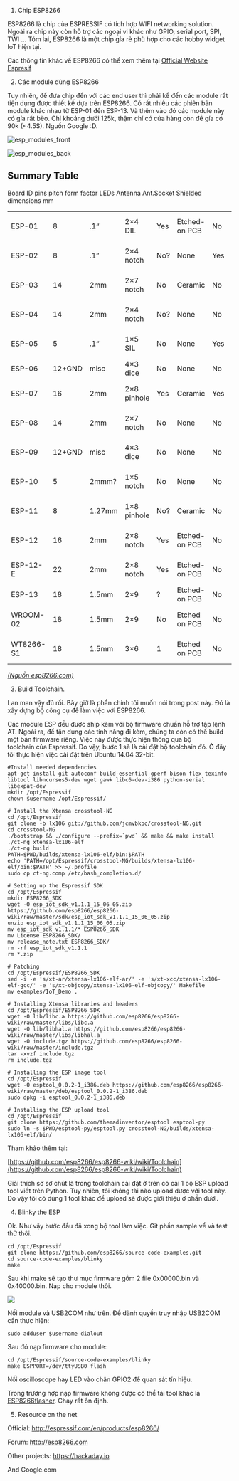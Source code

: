 

	
  1. Chip ESP8266


ESP8266 là chip của ESPRESSIF có tích hợp WIFI networking solution. Ngoài ra chip này còn hỗ trợ các ngoại vi khác như GPIO, serial port, SPI, TWI ... Tóm lại, ESP8266 là một chip gía rẻ phù hợp cho các hobby widget IoT hiện tại.

Các thông tin khác về ESP8266 có thể xem thêm tại [Official Website Espresif](http://espressif.com/en/products/esp8266/)



	
  2. Các module dùng ESP8266


Tuy nhiên, để đưa chip đến với các end user thì phải kể đến các module rất tiện dụng được thiết kế dựa trên ESP8266. Có rất nhiều các phiên bản module khác nhau từ ESP-01 đến ESP-13. Và thêm vào đó các module này có gía rất bèo. Chỉ khoảng dưới 125k, thậm chí có cửa hàng còn đề gía có 90k (<4.5$). Nguồn Google :D.

![esp_modules_front](https://vnarmyblog.files.wordpress.com/2016/10/esp_modules_front.jpg)

![esp_modules_back](https://vnarmyblog.files.wordpress.com/2016/10/esp_modules_back.jpg)


## Summary Table








<table class="inline" >

<tr class="row0" >
Board ID
pins
pitch
form factor
LEDs
Antenna
Ant.Socket
Shielded
dimensions mm
</tr>

<tbody >
<tr class="row1" >

<td class="col0" >ESP-01
</td>

<td class="col1" >8
</td>

<td class="col2" >.1“
</td>

<td class="col3" >2×4 DIL
</td>

<td class="col4" >Yes
</td>

<td class="col5" >Etched-on PCB
</td>

<td class="col6" >No
</td>

<td class="col7" >No
</td>

<td class="col8" >14.3 x 24.8
</td>
</tr>
<tr class="row2" >

<td class="col0" >ESP-02
</td>

<td class="col1" >8
</td>

<td class="col2" >.1”
</td>

<td class="col3" >2×4 notch
</td>

<td class="col4" >No?
</td>

<td class="col5" >None
</td>

<td class="col6" >Yes
</td>

<td class="col7" >No
</td>

<td class="col8" >14.2 x 14.2
</td>
</tr>
<tr class="row3" >

<td class="col0" >ESP-03
</td>

<td class="col1" >14
</td>

<td class="col2" >2mm
</td>

<td class="col3" >2×7 notch
</td>

<td class="col4" >No
</td>

<td class="col5" >Ceramic
</td>

<td class="col6" >No
</td>

<td class="col7" >No
</td>

<td class="col8" >17.3 x 12.1
</td>
</tr>
<tr class="row4" >

<td class="col0" >ESP-04
</td>

<td class="col1" >14
</td>

<td class="col2" >2mm
</td>

<td class="col3" >2×4 notch
</td>

<td class="col4" >No?
</td>

<td class="col5" >None
</td>

<td class="col6" >No
</td>

<td class="col7" >No
</td>

<td class="col8" >14.7 x 12.1
</td>
</tr>
<tr class="row5" >

<td class="col0" >ESP-05
</td>

<td class="col1" >5
</td>

<td class="col2" >.1“
</td>

<td class="col3" >1×5 SIL
</td>

<td class="col4" >No
</td>

<td class="col5" >None
</td>

<td class="col6" >Yes
</td>

<td class="col7" >No
</td>

<td class="col8" >14.2 x 14.2
</td>
</tr>
<tr class="row6" >

<td class="col0" >ESP-06
</td>

<td class="col1" >12+GND
</td>

<td class="col2" >misc
</td>

<td class="col3" >4×3 dice
</td>

<td class="col4" >No
</td>

<td class="col5" >None
</td>

<td class="col6" >No
</td>

<td class="col7" >Yes
</td>

<td class="col8" >?
</td>
</tr>
<tr class="row7" >

<td class="col0" >ESP-07
</td>

<td class="col1" >16
</td>

<td class="col2" >2mm
</td>

<td class="col3" >2×8 pinhole
</td>

<td class="col4" >Yes
</td>

<td class="col5" >Ceramic
</td>

<td class="col6" >Yes
</td>

<td class="col7" >Yes
</td>

<td class="col8" >20.0 x 16.0
</td>
</tr>
<tr class="row8" >

<td class="col0" >ESP-08
</td>

<td class="col1" >14
</td>

<td class="col2" >2mm
</td>

<td class="col3" >2×7 notch
</td>

<td class="col4" >No
</td>

<td class="col5" >None
</td>

<td class="col6" >No
</td>

<td class="col7" >Yes
</td>

<td class="col8" >17.0 x 16.0
</td>
</tr>
<tr class="row9" >

<td class="col0" >ESP-09
</td>

<td class="col1" >12+GND
</td>

<td class="col2" >misc
</td>

<td class="col3" >4×3 dice
</td>

<td class="col4" >No
</td>

<td class="col5" >None
</td>

<td class="col6" >No
</td>

<td class="col7" >No
</td>

<td class="col8" >10.0 x 10.0
</td>
</tr>
<tr class="row10" >

<td class="col0" >ESP-10
</td>

<td class="col1" >5
</td>

<td class="col2" >2mmm?
</td>

<td class="col3" >1×5 notch
</td>

<td class="col4" >No
</td>

<td class="col5" >None
</td>

<td class="col6" >No
</td>

<td class="col7" >No
</td>

<td class="col8" >14.2 x 10.0
</td>
</tr>
<tr class="row11" >

<td class="col0" >ESP-11
</td>

<td class="col1" >8
</td>

<td class="col2" >1.27mm
</td>

<td class="col3" >1×8 pinhole
</td>

<td class="col4" >No?
</td>

<td class="col5" >Ceramic
</td>

<td class="col6" >No
</td>

<td class="col7" >No
</td>

<td class="col8" >17.3 x 12.1
</td>
</tr>
<tr class="row12" >

<td class="col0" >ESP-12
</td>

<td class="col1" >16
</td>

<td class="col2" >2mm
</td>

<td class="col3" >2×8 notch
</td>

<td class="col4" >Yes
</td>

<td class="col5 rightalign" >Etched-on PCB
</td>

<td class="col6" >No
</td>

<td class="col7" >Yes
</td>

<td class="col8" >24.0 x 16.0
</td>
</tr>
<tr class="row13" >

<td class="col0" >ESP-12-E
</td>

<td class="col1" >22
</td>

<td class="col2" >2mm
</td>

<td class="col3" >2×8 notch
</td>

<td class="col4" >Yes
</td>

<td class="col5 rightalign" >Etched-on PCB
</td>

<td class="col6" >No
</td>

<td class="col7" >Yes
</td>

<td class="col8" >24.0 x 16.0
</td>
</tr>
<tr class="row14" >

<td class="col0" >ESP-13
</td>

<td class="col1" >18
</td>

<td class="col2" >1.5mm
</td>

<td class="col3" >2×9
</td>

<td class="col4" >?
</td>

<td class="col5 rightalign" >Etched-on PCB
</td>

<td class="col6" >No
</td>

<td class="col7" >Yes
</td>

<td class="col8" >? x ?
</td>
</tr>
<tr class="row15" >

<td class="col0" >WROOM-02
</td>

<td class="col1" >18
</td>

<td class="col2" >1.5mm
</td>

<td class="col3" >2×9
</td>

<td class="col4" >No
</td>

<td class="col5" >Etched on PCB
</td>

<td class="col6" >No
</td>

<td class="col7" >Yes
</td>

<td class="col8" >20.0 x 18.0
</td>
</tr>
<tr class="row16" >

<td class="col0" >WT8266-S1
</td>

<td class="col1" >18
</td>

<td class="col2" >1.5mm
</td>

<td class="col3" >3×6
</td>

<td class="col4" >1
</td>

<td class="col5" >Etched on PCB
</td>

<td class="col6" >No
</td>

<td class="col7" >Yes
</td>

<td class="col8" >15.0 x 18.6
</td>
</tr>
</tbody>
</table>






_[(Nguồn esp8266.com)](http://www.esp8266.com/wiki/doku.php?id=esp8266-module-family#modules_family)_



	
  3. Build Toolchain.


Lan man vậy đủ rồi. Bây giờ là phần chính tôi muốn nói trong post này. Đó là xây dựng bộ công cụ để làm việc với ESP8266.

Các module ESP đều được ship kèm với bộ firmware chuẩn hỗ trợ tập lệnh AT. Ngoài ra, để tận dụng các tính năng đi kèm, chúng ta còn có thể build một bản firmware riêng. Việc này được thực hiện thông qua bộ toolchain của Espressif. Do vậy, bước 1 sẽ là cài đặt bộ toolchain đó. Ở đây tôi thực hiện việc cài đặt trên Ubuntu 14.04 32-bit:

    
    #Install needed dependencies
    apt-get install git autoconf build-essential gperf bison flex texinfo libtool libncurses5-dev wget gawk libc6-dev-i386 python-serial libexpat-dev
    mkdir /opt/Espressif
    chown $username /opt/Espressif/
    
    # Install the Xtensa crosstool-NG
    cd /opt/Espressif
    git clone -b lx106 git://github.com/jcmvbkbc/crosstool-NG.git
    cd crosstool-NG
    ./bootstrap && ./configure --prefix=`pwd` && make && make install
    ./ct-ng xtensa-lx106-elf
    ./ct-ng build
    PATH=$PWD/builds/xtensa-lx106-elf/bin:$PATH
    echo 'PATH=/opt/Espressif/crosstool-NG/builds/xtensa-lx106-elf/bin:$PATH' >> ~/.profile
    sudo cp ct-ng.comp /etc/bash_completion.d/
    
    # Setting up the Espressif SDK
    cd /opt/Espressif
    mkdir ESP8266_SDK
    wget -O esp_iot_sdk_v1.1.1_15_06_05.zip https://github.com/esp8266/esp8266-wiki/raw/master/sdk/esp_iot_sdk_v1.1.1_15_06_05.zip
    unzip esp_iot_sdk_v1.1.1_15_06_05.zip
    mv esp_iot_sdk_v1.1.1/* ESP8266_SDK
    mv License ESP8266_SDK/
    mv release_note.txt ESP8266_SDK/
    rm -rf esp_iot_sdk_v1.1.1
    rm *.zip
    
    # Patching
    cd /opt/Espressif/ESP8266_SDK
    sed -i -e 's/xt-ar/xtensa-lx106-elf-ar/' -e 's/xt-xcc/xtensa-lx106-elf-gcc/' -e 's/xt-objcopy/xtensa-lx106-elf-objcopy/' Makefile
    mv examples/IoT_Demo .
    
    # Installing Xtensa libraries and headers
    cd /opt/Espressif/ESP8266_SDK
    wget -O lib/libc.a https://github.com/esp8266/esp8266-wiki/raw/master/libs/libc.a
    wget -O lib/libhal.a https://github.com/esp8266/esp8266-wiki/raw/master/libs/libhal.a
    wget -O include.tgz https://github.com/esp8266/esp8266-wiki/raw/master/include.tgz
    tar -xvzf include.tgz
    rm include.tgz
    
    # Installing the ESP image tool
    cd /opt/Espressif
    wget -O esptool_0.0.2-1_i386.deb https://github.com/esp8266/esp8266-wiki/raw/master/deb/esptool_0.0.2-1_i386.deb
    sudo dpkg -i esptool_0.0.2-1_i386.deb
    
    # Installing the ESP upload tool
    cd /opt/Espressif
    git clone https://github.com/themadinventor/esptool esptool-py
    sudo ln -s $PWD/esptool-py/esptool.py crosstool-NG/builds/xtensa-lx106-elf/bin/


Tham khảo thêm tại:

[https://github.com/esp8266/esp8266-wiki/wiki/Toolchain](https://github.com/esp8266/esp8266-wiki/wiki/Toolchain)

Giải thích sơ sơ chút là trong toolchain cài đặt ở trên có cài 1 bộ ESP upload tool viết trên Python. Tuy nhiên, tôi không tài nào upload được với tool này. Do vậy tôi có dùng 1 tool khác để upload sẽ được giới thiệu ở phần dưới.



	
  4. Blinky the ESP


Ok. Như vậy bước đầu đã xong bộ tool làm việc. Git phần sample về và test thử thôi.

    
    cd /opt/Espressif
    git clone https://github.com/esp8266/source-code-examples.git
    cd source-code-examples/blinky
    make


Sau khi make sẽ tạo thư mục firmware gồm 2 file 0x00000.bin và 0x40000.bin. Nạp cho module thôi.

![](https://importhack.files.wordpress.com/2014/11/esp8266-reflash-firmware.png)

Nối module và USB2COM như trên. Để dành quyền truy nhập USB2COM cần thực hiện:

    
    sudo adduser $username dialout


Sau đó nạp firmware cho module:

    
    cd /opt/Espressif/source-code-examples/blinky
    make ESPPORT=/dev/ttyUSB0 flash


Nối oscilloscope hay LED vào chân GPIO2 để quan sát tín hiệu.

Trong trường hợp nạp firmware không được có thể tải tool khác là [ESP8266flasher](https://github.com/nodemcu/nodemcu-flasher). Chạy rất ổn định.



	
  5. Resource on the net


Official: http://espressif.com/en/products/esp8266/

Forum: http://esp8266.com

Other projects: https://hackaday.io

And Google.com

